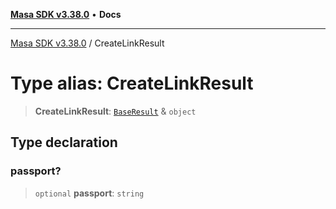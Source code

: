 [**Masa SDK v3.38.0**](../README.md) • **Docs**

***

[Masa SDK v3.38.0](../globals.md) / CreateLinkResult

# Type alias: CreateLinkResult

> **CreateLinkResult**: [`BaseResult`](../interfaces/BaseResult.md) & `object`

## Type declaration

### passport?

> `optional` **passport**: `string`
